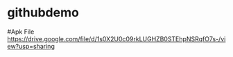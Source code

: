 # githubdemo

#Apk File
https://drive.google.com/file/d/1s0X2U0c09rkLUGHZB0STEhpNSRqfO7s-/view?usp=sharing
